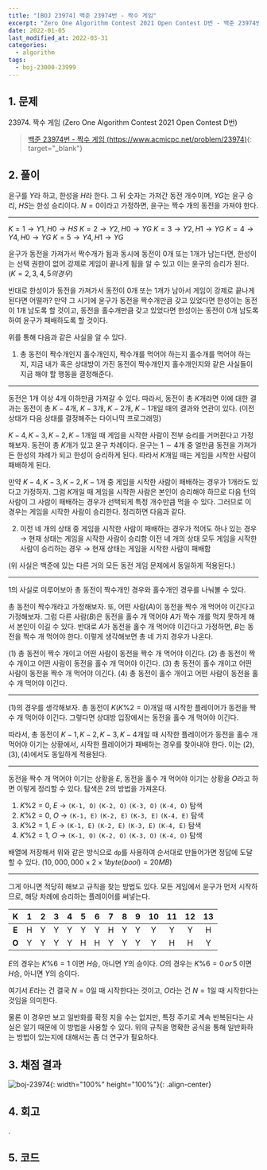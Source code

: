 ```yaml
---
title: "[BOJ 23974] 백준 23974번 - 짝수 게임"
excerpt: "Zero One Algorithm Contest 2021 Open Contest D번 - 백준 23974번 짝수 게임 풀이"
date: 2022-01-05
last_modified_at: 2022-03-31
categories:
  - algorithm
tags:
  - boj-23000-23999
---
```


## 1. 문제
$23974$. 짝수 게임 (Zero One Algorithm Contest 2021 Open Contest D번)

> [백준 23974번 - 짝수 게임 (https://www.acmicpc.net/problem/23974)](https://www.acmicpc.net/problem/23974){: target="_blank"}

## 2. 풀이

윤구를 $Y$라 하고, 한성을 $H$라 한다. 그 뒤 숫자는 가져간 동전 개수이며, $YG$는 윤구 승리, $HS$는 한성 승리이다. $N=0$이라고 가정하면, 윤구는 짝수 개의 동전을 가져야 한다.

---

$K=1 \rightarrow Y1,H0 \rightarrow HS$
$K=2 \rightarrow Y2,H0 \rightarrow YG$
$K=3 \rightarrow Y2,H1 \rightarrow YG$
$K=4 \rightarrow Y4,H0 \rightarrow YG$ 
$K=5 \rightarrow Y4,H1 \rightarrow YG$

윤구가 동전을 가져가서 짝수개가 됨과 동시에 동전이 $0$개 또는 $1$개가 남는다면, 한성이는 선택 권한이 없어 강제로 게임이 끝나게 됨을 알 수 있고 이는 윤구의 승리가 된다. $(K=2,3,4,5의 경우)$ 

반대로 한성이가 동전을 가져가서 동전이 $0$개 또는 $1$개가 남아서 게임이 강제로 끝나게 된다면 어떨까? 만약 그 시기에 윤구가 동전을 짝수개만큼 갖고 있었다면 한성이는 동전이 $1$개 남도록 할 것이고, 동전을 홀수개만큼 갖고 있었다면 한성이는 동전이 $0$개 남도록 하여 윤구가 패배하도록 할 것이다. 

위를 통해 다음과 같은 사실을 알 수 있다.

1. 총 동전이 짝수개인지 홀수개인지, 짝수개를 먹어야 하는지 홀수개를 먹어야 하는지, 지금 내가 혹은 상대방이 가진 동전이 짝수개인지 홀수개인지와 같은 사실들이 지금 해야 할 행동을 결정해준다.

---

동전은 $1$개 이상 $4$개 이하만큼 가져갈 수 있다. 따라서, 동전이 총 $K$개라면 이에 대한 결과는 동전이 총 $K-4$개, $K-3$개, $K-2$개, $K-1$개일 때의 결과와 연관이 있다. (이전 상태가 다음 상태를 결정해주는 다이나믹 프로그래밍) 

$K-4,K-3,K-2,K-1$개일 때 게임을 시작한 사람이 전부 승리를 거머쥔다고 가정해보자. 동전이 총 $K$개가 있고 윤구 차례이다. 윤구는 $1\sim 4$개 중 얼만큼 동전을 가져가든 한성의 차례가 되고 한성이 승리하게 된다. 따라서 $K$개일 때는 게임을 시작한 사람이 패배하게 된다. 

만약 $K-4,K-3,K-2,K-1$개 중 게임을 시작한 사람이 패배하는 경우가 $1$개라도 있다고 가정하자. 그럼 $K$개일 때 게임을 시작한 사람은 본인이 승리해야 하므로 다음 턴의 사람이 그 사람이 패배하는 경우가 선택되게 특정 개수만큼 먹을 수 있다. 그러므로 이 경우는 게임을 시작한 사람이 승리한다. 정리하면 다음과 같다.

2. 이전 네 개의 상태 중 게임을 시작한 사람이 패배하는 경우가 적어도 하나 있는 경우 $\rightarrow$ 현재 상태는 게임을 시작한 사람이 승리함
이전 네 개의 상태 모두 게임을 시작한 사람이 승리하는 경우 $\rightarrow$ 현재 상태는 게임을 시작한 사람이 패배함

(위 사실은 백준에 있는 다른 거의 모든 동전 게임 문제에서 동일하게 적용된다.)

---

$1$의 사실로 미루어보아 총 동전이 짝수개인 경우와 홀수개인 경우를 나눠볼 수 있다. 

총 동전이 짝수개라고 가정해보자. 또, 어떤 사람($A$)이 동전을 짝수 개 먹어야 이긴다고 가정해보자. 그럼 다른 사람($B$)은 동전을 홀수 개 먹어야 $A$가 짝수 개를 먹지 못하게 해서 본인이 이길 수 있다. 반대로 $A$가 동전을 홀수 개 먹어야 이긴다고 가정하면, $B$는 동전을 짝수 개 먹어야 한다. 이렇게 생각해보면 총 네 가지 경우가 나온다.

$(1)$ 총 동전이 짝수 개이고 어떤 사람이 동전을 짝수 개 먹어야 이긴다.
$(2)$ 총 동전이 짝수 개이고 어떤 사람이 동전을 홀수 개 먹어야 이긴다.
$(3)$ 총 동전이 홀수 개이고 어떤 사람이 동전을 짝수 개 먹어야 이긴다.
$(4)$ 총 동전이 홀수 개이고 어떤 사람이 동전을 홀수 개 먹어야 이긴다.

---

$(1)$의 경우를 생각해보자. 총 동전이 $K(K\%2=0)$개일 때 시작한 플레이어가 동전을 짝수 개 먹어야 이긴다. 그렇다면 상대방 입장에서는 동전을 홀수 개 먹어야 이긴다. 

따라서, 총 동전이 $K-1,K-2,K-3,K-4$개일 때 시작한 플레이어가 동전을 홀수 개 먹어야 이기는 상황에서, 시작한 플레이어가 패배하는 경우를 찾아내야 한다. 이는 $(2),(3),(4)$에서도 동일하게 적용된다. 

---

동전을 짝수 개 먹어야 이기는 상황을 $E$, 동전을 홀수 개 먹어야 이기는 상황을 $O$라고 하면 이렇게 정리할 수 있다. 탐색은 $2$의 방법을 가져온다.

1. $K\%2=0$, $E$ $\rightarrow$ `(K-1, O)` `(K-2, O)` `(K-3, O)` `(K-4, O)` 탐색
2. $K\%2=0$, $O$ $\rightarrow$ `(K-1, E)` `(K-2, E)` `(K-3, E)` `(K-4, E)` 탐색
3. $K\%2=1$, $E$ $\rightarrow$ `(K-1, E)` `(K-2, E)` `(K-3, E)` `(K-4, E)` 탐색
4. $K\%2=1$, $O$ $\rightarrow$ `(K-1, O)` `(K-2, O)` `(K-3, O)` `(K-4, O)` 탐색

배열에 저장해서 위와 같은 방식으로 `dp`를 사용하여 순서대로 만들어가면 정답에 도달할 수 있다. $(10,000,000 \times 2 \times 1byte(bool)=20MB)$ 

---

그게 아니면 적당히 해보고 규칙을 찾는 방법도 있다. 모든 게임에서 윤구가 먼저 시작하므로, 해당 차례에 승리하는 플레이어를 써넣는다.

|K|1|2|3|4|5|6|7|8|9|10|11|12|13|
|:---:|:---:|:---:|:---:|:---:|:---:|:---:|:---:|:---:|:---:|:---:|:---:|:---:|:---:|
|**E**|H|Y|Y|Y|Y|Y|H|Y|Y|Y|Y|Y|H|
|**O**|Y|Y|Y|Y|H|H|Y|Y|Y|Y|H|H|Y|

$E$의 경우는 $K\%6=1$ 이면 $H$승, 아니면 $Y$의 승이다. $O$의 경우는 $K\%6=0\, or\, 5$ 이면 $H$승, 아니면 $Y$의 승이다.

여기서 $E$라는 건 결국 $N=0$일 때 시작한다는 것이고, $O$라는 건 $N=1$일 때 시작한다는 것임을 의미한다.
 
물론 이 경우만 보고 일반화를 확정 지을 수는 없지만, 특정 주기로 계속 반복된다는 사실은 알기 때문에 이 방법을 사용할 수 있다. 위의 규칙을 명확한 공식을 통해 일반화하는 방법이 있는지에 대해서는 좀 더 연구가 필요하다.

## 3. 채점 결과

![boj-23974](https://user-images.githubusercontent.com/30232837/160998033-7bb58b62-7c5d-43df-8b27-05ec94bc62b8.png "boj-23974"){: width="100%" height="100%"}{: .align-center}

## 4. 회고

.

## 5. 코드

<script src="https://gist.github.com/BurningFalls/2dd6f51f6f9461d88994af9c96fda0aa.js"></script>